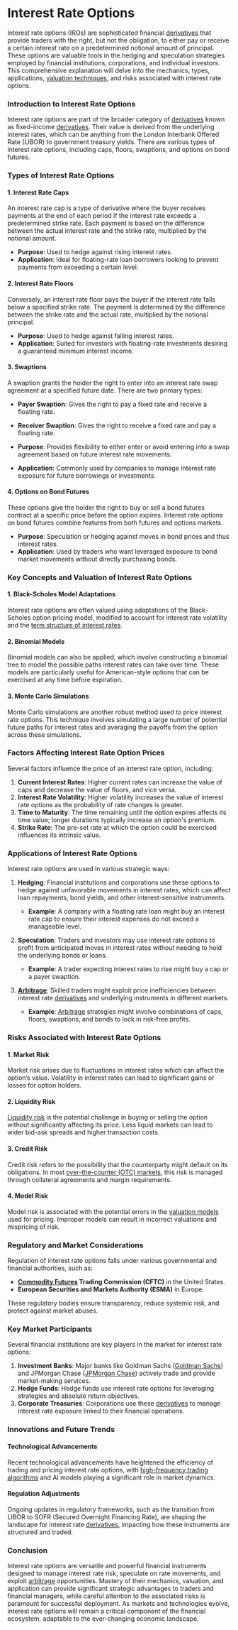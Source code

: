 # Interest Rate Options

Interest rate options (IROs) are sophisticated financial [derivatives](../d/derivatives.md) that provide traders with the right, but not the obligation, to either pay or receive a certain interest rate on a predetermined notional amount of principal. These options are valuable tools in the hedging and speculation strategies employed by financial institutions, corporations, and individual investors. This comprehensive explanation will delve into the mechanics, types, applications, [valuation techniques](../v/valuation_techniques.md), and risks associated with interest rate options.

### Introduction to Interest Rate Options

Interest rate options are part of the broader category of [derivatives](../d/derivatives.md) known as fixed-income [derivatives](../d/derivatives.md). Their value is derived from the underlying interest rates, which can be anything from the London Interbank Offered Rate (LIBOR) to government treasury yields. There are various types of interest rate options, including caps, floors, swaptions, and options on bond futures.

### Types of Interest Rate Options

#### 1. Interest Rate Caps
An interest rate cap is a type of derivative where the buyer receives payments at the end of each period if the interest rate exceeds a predetermined strike rate. Each payment is based on the difference between the actual interest rate and the strike rate, multiplied by the notional amount.

- **Purpose**: Used to hedge against rising interest rates.
- **Application**: Ideal for floating-rate loan borrowers looking to prevent payments from exceeding a certain level.

#### 2. Interest Rate Floors
Conversely, an interest rate floor pays the buyer if the interest rate falls below a specified strike rate. The payment is determined by the difference between the strike rate and the actual rate, multiplied by the notional principal.

- **Purpose**: Used to hedge against falling interest rates.
- **Application**: Suited for investors with floating-rate investments desiring a guaranteed minimum interest income.

#### 3. Swaptions
A swaption grants the holder the right to enter into an interest rate swap agreement at a specified future date. There are two primary types: 

- **Payer Swaption**: Gives the right to pay a fixed rate and receive a floating rate.
- **Receiver Swaption**: Gives the right to receive a fixed rate and pay a floating rate.

- **Purpose**: Provides flexibility to either enter or avoid entering into a swap agreement based on future interest rate movements.
- **Application**: Commonly used by companies to manage interest rate exposure for future borrowings or investments.

#### 4. Options on Bond Futures
These options give the holder the right to buy or sell a bond futures contract at a specific price before the option expires. Interest rate options on bond futures combine features from both futures and options markets.

- **Purpose**: Speculation or hedging against moves in bond prices and thus interest rates.
- **Application**: Used by traders who want leveraged exposure to bond market movements without directly purchasing bonds.

### Key Concepts and Valuation of Interest Rate Options

#### 1. Black-Scholes Model Adaptations
Interest rate options are often valued using adaptations of the Black-Scholes option pricing model, modified to account for interest rate volatility and the [term structure of interest rates](../t/term_structure_of_interest_rates.md).

#### 2. Binomial Models
Binomial models can also be applied, which involve constructing a binomial tree to model the possible paths interest rates can take over time. These models are particularly useful for American-style options that can be exercised at any time before expiration.

#### 3. Monte Carlo Simulations
Monte Carlo simulations are another robust method used to price interest rate options. This technique involves simulating a large number of potential future paths for interest rates and averaging the payoffs from the option across these simulations.

### Factors Affecting Interest Rate Option Prices

Several factors influence the price of an interest rate option, including:

1. **Current Interest Rates**: Higher current rates can increase the value of caps and decrease the value of floors, and vice versa.
2. **Interest Rate Volatility**: Higher volatility increases the value of interest rate options as the probability of rate changes is greater.
3. **Time to Maturity**: The time remaining until the option expires affects its time value; longer durations typically increase an option's premium.
4. **Strike Rate**: The pre-set rate at which the option could be exercised influences its intrinsic value.

### Applications of Interest Rate Options

Interest rate options are used in various strategic ways:

1. **Hedging**: Financial institutions and corporations use these options to hedge against unfavorable movements in interest rates, which can affect loan repayments, bond yields, and other interest-sensitive instruments.
   
   - **Example**: A company with a floating rate loan might buy an interest rate cap to ensure their interest expenses do not exceed a manageable level.

2. **Speculation**: Traders and investors may use interest rate options to profit from anticipated moves in interest rates without needing to hold the underlying bonds or loans.
   
   - **Example**: A trader expecting interest rates to rise might buy a cap or a payer swaption.

3. **[Arbitrage](../a/arbitrage.md)**: Skilled traders might exploit price inefficiencies between interest rate [derivatives](../d/derivatives.md) and underlying instruments in different markets.
   
   - **Example**: [Arbitrage](../a/arbitrage.md) strategies might involve combinations of caps, floors, swaptions, and bonds to lock in risk-free profits.

### Risks Associated with Interest Rate Options

#### 1. Market Risk
Market risk arises due to fluctuations in interest rates which can affect the option’s value. Volatility in interest rates can lead to significant gains or losses for option holders.

#### 2. Liquidity Risk
[Liquidity risk](../l/liquidity_risk.md) is the potential challenge in buying or selling the option without significantly affecting its price. Less liquid markets can lead to wider bid-ask spreads and higher transaction costs.

#### 3. Credit Risk
Credit risk refers to the possibility that the counterparty might default on its obligations. In most [over-the-counter (OTC) markets](../o/over-the-counter_markets.md), this risk is managed through collateral agreements and margin requirements.

#### 4. Model Risk
Model risk is associated with the potential errors in the [valuation models](../v/valuation_models.md) used for pricing. Improper models can result in incorrect valuations and mispricing of risk.

### Regulatory and Market Considerations

Regulation of interest rate options falls under various governmental and financial authorities, such as:

- **[Commodity Futures](../c/commodity_futures.md) Trading Commission (CFTC)** in the United States.
- **European Securities and Markets Authority (ESMA)** in Europe.

These regulatory bodies ensure transparency, reduce systemic risk, and protect against market abuses.

### Key Market Participants

Several financial institutions are key players in the market for interest rate options:

1. **Investment Banks**: Major banks like Goldman Sachs ([Goldman Sachs](https://www.goldmansachs.com)) and JPMorgan Chase ([JPMorgan Chase](https://www.jpmorganchase.com)) actively trade and provide market-making services.
2. **Hedge Funds**: Hedge funds use interest rate options for leveraging strategies and absolute return objectives.
3. **Corporate Treasuries**: Corporations use these [derivatives](../d/derivatives.md) to manage interest rate exposure linked to their financial operations.

### Innovations and Future Trends

#### Technological Advancements
Recent technological advancements have heightened the efficiency of trading and pricing interest rate options, with [high-frequency trading algorithms](../h/high-frequency_trading_algorithms.md) and AI models playing a significant role in market dynamics.

#### Regulation Adjustments
Ongoing updates in regulatory frameworks, such as the transition from LIBOR to SOFR (Secured Overnight Financing Rate), are shaping the landscape for interest rate [derivatives](../d/derivatives.md), impacting how these instruments are structured and traded.

### Conclusion

Interest rate options are versatile and powerful financial instruments designed to manage interest rate risk, speculate on rate movements, and exploit [arbitrage](../a/arbitrage.md) opportunities. Mastery of their mechanics, valuation, and application can provide significant strategic advantages to traders and financial managers, while careful attention to the associated risks is paramount for successful deployment. As markets and technologies evolve, interest rate options will remain a critical component of the financial ecosystem, adaptable to the ever-changing economic landscape.
